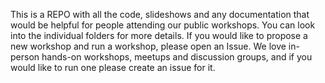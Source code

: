 
This is a REPO with all the code, slideshows and any documentation that would be helpful for people attending our public workshops. You can look into the individual folders for more details. If you would like to propose a new workshop and run a workshop, please open an Issue. We love in-person hands-on workshops, meetups and discussion groups, and if you would like to run one please create an issue for it. 
